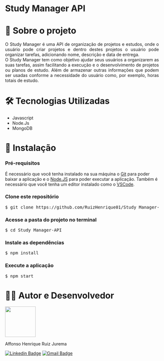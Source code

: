 # Study Manager API

# :green_book: Sobre o projeto

<p align="justify">
O Study Manager é uma API de organização de projetos e estudos, onde o usuário pode criar projetos e dentro destes projetos o usuário pode organizar tarefas, adicionando nome, descrição e data de entrega.<br/>
O Study Manager tem como objetivo ajudar seus usuários a organizarem as suas tarefas, assim facilitando a execução e o desenvolvimento de projetos ou planos de estudo. Além de armazenar outras informações que podem ser usadas conforme a necessidade do usuário como, por exemplo, horas totais de estudo.
</p>
  
# 🛠 Tecnologias Utilizadas

- Javascript
- Node.Js
- MongoDB

# :rocket: Instalação

### Pré-requisitos
É necessário que você tenha instalado na sua máquina o [Git](https://git-scm.com/) para poder baixar a aplicação e o [Node.JS](https://nodejs.org/en/) para poder executar a aplicação. Também é necessário que você tenha um editor instalado como o [VSCode](https://code.visualstudio.com/download).

### Clone este repositório
<pre>
$ git clone https://github.com/RuizHenrique01/Study_Manager-API.git
</pre>

### Acesse a pasta do projeto no terminal
<pre>
$ cd Study_Manager-API
</pre>

### Instale as dependências
<pre>
$ npm install
</pre>

### Execute a aplicação
<pre>
$ npm start
</pre>

# 👨‍💻 Autor e Desenvolvedor

<img src="https://avatars.githubusercontent.com/u/43937107?s=400&u=5b83906cad7f603ae198f1c3c98e6bf60249c218&v=4" width="100" height="100"/>

Affonso Henrique Ruiz Jurema

[![Linkedin Badge](https://img.shields.io/badge/-Affonso%20Henrique%20Ruiz%20Jurema-blue?style=flat-square&logo=Linkedin&logoColor=white&link=https://www.linkedin.com/in/affonso-henrique-ruiz-jurema-b8744b210/)](https://www.linkedin.com/in/affonso-henrique-ruiz-jurema-b8744b210/)
[![Gmail Badge](https://img.shields.io/badge/-affonsohenriqueruiz@gmail.com-d93025?style=flat-square&logo=Gmail&logoColor=white&link=mailto:affonsohenriqueruiz@gmail.com)](mailto:affonsohenriqueruiz@gmail.com)

